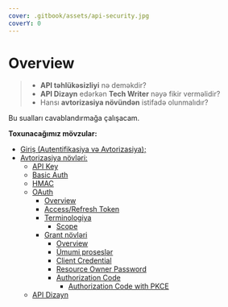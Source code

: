 ```yaml
---
cover: .gitbook/assets/api-security.jpg
coverY: 0
---
```


# Overview

> * **API təhlükəsizliyi** nə deməkdir?&#x20;
> * **API Dizayn** edərkən **Tech Writer** nəyə fikir verməlidir?
> * Hansı **avtorizasiya növündən** istifadə olunmalıdır?

Bu sualları cavablandırmağa çalışacam.



**Toxunacağımız mövzular:**

* [Giriş (Autentifikasiya və Avtorizasiya);](autentifikasiya-v-avtorizasiya/overview.md)
* [Avtorizasiya növləri:](avtorizasiya-noevl-ri/overview.md)
  * [API Key](avtorizasiya-noevl-ri/api-key.md)
  * [Basic Auth](avtorizasiya-noevl-ri/basic-auth.md)
  * [HMAC](avtorizasiya-noevl-ri/hmac.md)
  * [OAuth](broken-reference)
    * [Overview](oauth/overview.md)
    * [Access/Refresh Token](oauth/access-refresh-token.md)
    * [Terminologiya](oauth/terminologiya/)
      * [Scope](oauth/terminologiya/scope.md)
    * [Grant növləri](oauth/grant-noevl-ri/)
      * [Overview](oauth/grant-noevl-ri/overview.md)
      * [Ümumi proseslər](oauth/grant-noevl-ri/uemumi-proses.md)
      * [Client Credential](oauth/grant-noevl-ri/client-credentials.md)
      * [Resource Owner Password](oauth/grant-noevl-ri/resource-owner-password.md)
      * [Authorization Code](oauth/grant-noevl-ri/authorization-code/)
        * [Authorization Code with PKCE](oauth/grant-noevl-ri/authorization-code/authorization-code-with-pkce.md)
  * [API Dizayn](api-dizayn.md)
